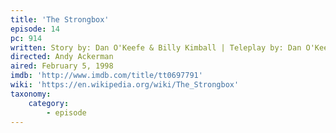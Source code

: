 ```yaml
---
title: 'The Strongbox'
episode: 14
pc: 914
written: Story by: Dan O'Keefe & Billy Kimball | Teleplay by: Dan O'Keefe
directed: Andy Ackerman
aired: February 5, 1998
imdb: 'http://www.imdb.com/title/tt0697791'
wiki: 'https://en.wikipedia.org/wiki/The_Strongbox'
taxonomy:
    category:
        - episode
---
```

